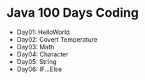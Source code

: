 # Java 100 Days Coding

- Day01: HelloWorld
- Day02: Covert Temperature
- Day03: Math
- Day04: Character
- Day05: String
- Day06: IF...Else